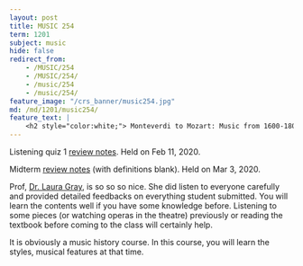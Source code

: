 ```yaml
---
layout: post
title: MUSIC 254
term: 1201
subject: music
hide: false
redirect_from:
    - /MUSIC/254
    - /MUSIC/254/
    - /music/254
    - /music/254/
feature_image: "/crs_banner/music254.jpg"
md: /md/1201/music254/
feature_text: |
    <h2 style="color:white;"> Monteverdi to Mozart: Music from 1600-1800 </h2>
---
```


Listening quiz 1 [review notes](/pdfs/1201/music254_q1.pdf). Held on Feb 11, 2020.

Midterm [review notes](/pdfs/1201/mus254_mid.pdf) (with definitions blank). Held on Mar 3, 2020.

Prof, [Dr. Laura Gray](https://uwaterloo.ca/grebel/people-profiles/laura-j-gray), is so so so nice. She did listen to everyone carefully and provided detailed feedbacks on everything student submitted. You will learn the contents well if you have some knowledge before. Listening to some pieces (or watching operas in the theatre) previously or reading the textbook before coming to the class will certainly help.

It is obviously a music history course. In this course, you will learn the styles, musical features at that time.
